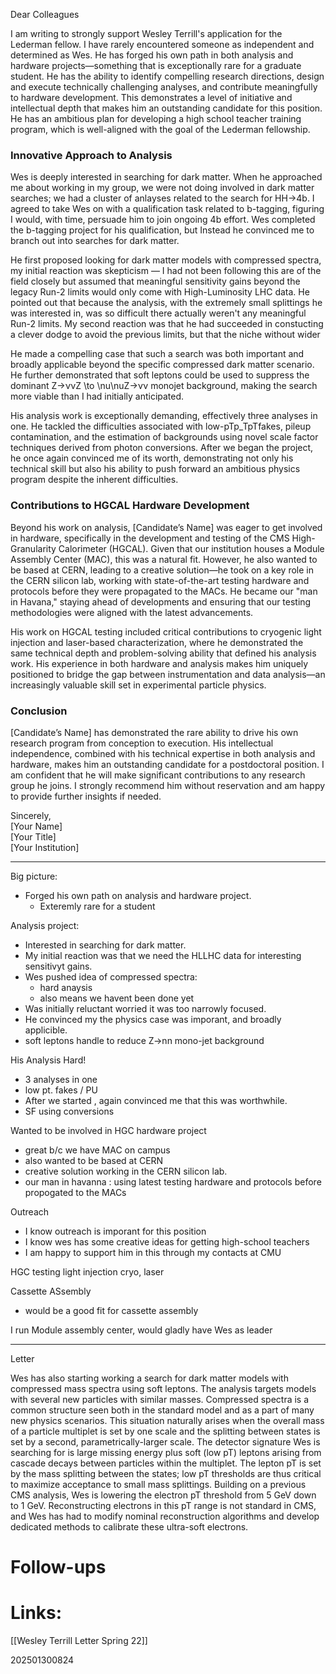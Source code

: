 Dear Colleagues  

I am writing to strongly support Wesley Terrill's application for the Lederman fellow. I have rarely encountered someone as independent and determined as Wes. He has forged his own path in both analysis and hardware projects—something that is exceptionally rare for a graduate student. He has the ability to identify compelling research directions, design and execute technically challenging analyses, and contribute meaningfully to hardware development.  This demonstrates a level of initiative and intellectual depth that makes him an outstanding candidate for this position. He has an ambitious plan for developing a high school teacher training program, which is well-aligned with the goal of the Lederman fellowship.  

### **Innovative Approach to Analysis**


Wes is deeply interested in searching for dark matter. When he approached me about working in my group, we were not doing involved in dark matter searches; we had a cluster of anlayses related to the search for HH->4b. I agreed to take Wes on with a qualification task related to b-tagging, figuring I would, with time, persuade him to join ongoing 4b effort.  Wes completed the b-tagging project for his qualification, but Instead he convinced me to branch out into searches for dark matter.

He first proposed looking for dark matter models with compressed spectra, my initial reaction was skepticism — I had not been following this are of the field closely but assumed that meaningful sensitivity gains beyond the legacy Run-2 limits would only come with High-Luminosity LHC data. He pointed out that because the analysis, with the extremely small splittings he was interested in, was so difficult there actually weren't any meaningful Run-2 limits. My second reaction was that he had succeeded in constucting a clever dodge to avoid the previous limits, but that the niche without wider 


He made a compelling case that such a search was both important and broadly applicable beyond the specific compressed dark matter scenario. He further demonstrated that soft leptons could be used to suppress the dominant Z→ννZ \to \nu\nuZ→νν monojet background, making the search more viable than I had initially anticipated.

His analysis work is exceptionally demanding, effectively three analyses in one. He tackled the difficulties associated with low-pTp_TpT​ fakes, pileup contamination, and the estimation of backgrounds using novel scale factor techniques derived from photon conversions. After we began the project, he once again convinced me of its worth, demonstrating not only his technical skill but also his ability to push forward an ambitious physics program despite the inherent difficulties.

### **Contributions to HGCAL Hardware Development**

Beyond his work on analysis, [Candidate’s Name] was eager to get involved in hardware, specifically in the development and testing of the CMS High-Granularity Calorimeter (HGCAL). Given that our institution houses a Module Assembly Center (MAC), this was a natural fit. However, he also wanted to be based at CERN, leading to a creative solution—he took on a key role in the CERN silicon lab, working with state-of-the-art testing hardware and protocols before they were propagated to the MACs. He became our "man in Havana," staying ahead of developments and ensuring that our testing methodologies were aligned with the latest advancements.

His work on HGCAL testing included critical contributions to cryogenic light injection and laser-based characterization, where he demonstrated the same technical depth and problem-solving ability that defined his analysis work. His experience in both hardware and analysis makes him uniquely positioned to bridge the gap between instrumentation and data analysis—an increasingly valuable skill set in experimental particle physics.

### **Conclusion**

[Candidate’s Name] has demonstrated the rare ability to drive his own research program from conception to execution. His intellectual independence, combined with his technical expertise in both analysis and hardware, makes him an outstanding candidate for a postdoctoral position. I am confident that he will make significant contributions to any research group he joins. I strongly recommend him without reservation and am happy to provide further insights if needed.

Sincerely,  
[Your Name]  
[Your Title]  
[Your Institution]

---



Big picture: 
- Forged his own path on analysis and hardware project. 
	- Exteremly rare for a student


Analysis project:
- Interested in searching for dark matter.
- My initial reaction was that we need the HLLHC data for interesting sensitivyt gains.
- Wes pushed idea of compressed spectra: 
	- hard anaysis 
	- also means we havent been done yet
- Was initially reluctant worried it was too narrowly focused. 
- He convinced my the physics case was imporant, and broadly applicible.
- soft leptons handle to reduce Z->nn mono-jet background 

His Analysis Hard!
- 3 analyses in one
- low pt. fakes / PU
- After we started , again convinced me that this was worthwhile. 
- SF using conversions

Wanted to be involved in HGC hardware project 
- great b/c we have MAC on campus 
- also wanted to be based at CERN
- creative solution working in the CERN silicon lab. 
- our man in havanna : using latest testing hardware and protocols before propogated to the MACs

Outreach
- I know outreach is imporant for this position
- I know wes has some creative ideas for getting high-school teachers 
- I am happy to support him in this through my contacts at CMU

HGC testing light injection cryo, laser

Cassette ASsembly
- would be a good fit for cassette assembly 

I run Module assembly center, 
would gladly have Wes as leader

--- 
Letter

Wes has also starting working a search for dark matter models with compressed mass spectra using soft leptons.
The analysis targets models with several new particles with similar masses.
Compressed spectra is a common structure seen both in the standard model and as a part of many new physics scenarios.
This situation naturally arises when the overall mass of a particle multiplet is set by one scale and the splitting between states is set by a second, parametrically-larger scale. 
The detector signature Wes is searching for is large missing energy plus soft (low pT) leptons arising from cascade decays between particles within the multiplet. 
The lepton pT is set by the mass splitting between the states; low pT thresholds are thus critical to maximize acceptance to small mass splittings.
Building on a previous CMS analysis, Wes is lowering the electron pT threshold from 5 GeV down to 1 GeV. 
Reconstructing electrons in this pT range is not standard in CMS,  and Wes has had to modify nominal reconstruction algorithms and develop dedicated methods to calibrate these ultra-soft electrons.


# Follow-ups


# Links: 
[[Wesley Terrill Letter Spring 22]]



202501300824
